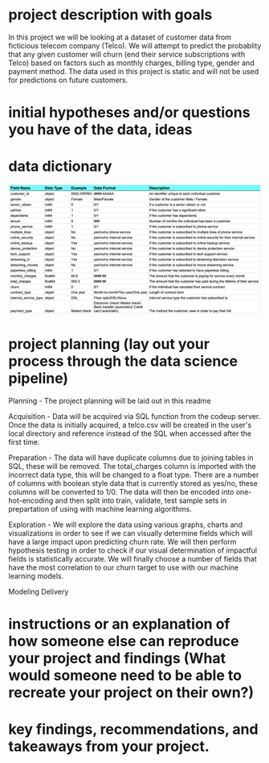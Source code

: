 # project description with goals

In this project we will be looking at a dataset of customer data from ficticious telecom company (Telco). We will attempt to predict the probablity that any given customer will churn (end their service subscriptions with Telco) based on factors such as monthly charges, billing type, gender and payment method. The data used in this project is static and will not be used for predictions on future customers.


# initial hypotheses and/or questions you have of the data, ideas


# data dictionary
![alt text](https://github.com/Adam-Harris87/classification-project/blob/main/data_dictionary.png)


# project planning (lay out your process through the data science pipeline)
Planning - The project planning will be laid out in this readme

Acquisition - Data will be acquired via SQL function from the codeup server. Once the data is initially acquired, a telco.csv will be created in the user's local directory and reference instead of the SQL when accessed after the first time.

Preparation - The data will have duplicate columns due to joining tables in SQL, these will be removed. The total_charges column is imported with the incorrect data type, this will be changed to a float type. There are a number of columns with boolean style data that is currently stored as yes/no, these columns will be converted to 1/0. The data will then be encoded into one-hot-encoding and then split into train, validate, test sample sets in prepartation of using with machine learning algorithms.

Exploration - We will explore the data using various graphs, charts and visualizations in order to see if we can visually determine fields which will have a large impact upon predicting churn rate. We will then perform hypothesis testing in order to check if our visual determination of impactful fields is statistically accurate. We will finally choose a number of fields that have the most correlation to our churn target to use with our machine learning models.

Modeling
Delivery

# instructions or an explanation of how someone else can reproduce your project and findings (What would someone need to be able to recreate your project on their own?)


# key findings, recommendations, and takeaways from your project.
